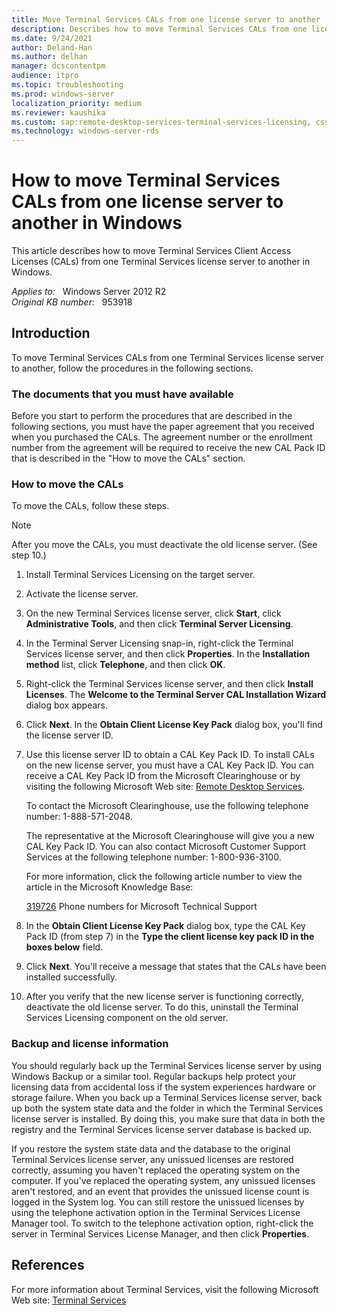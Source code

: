```yaml
---
title: Move Terminal Services CALs from one license server to another
description: Describes how to move Terminal Services CALs from one license server to another in Windows. You must have the original license documents to perform this operation.
ms.date: 9/24/2021
author: Deland-Han
ms.author: delhan
manager: dcscontentpm
audience: itpro
ms.topic: troubleshooting
ms.prod: windows-server
localization_priority: medium
ms.reviewer: kaushika
ms.custom: sap:remote-desktop-services-terminal-services-licensing, csstroubleshoot
ms.technology: windows-server-rds
---
```

# How to move Terminal Services CALs from one license server to another in Windows

This article describes how to move Terminal Services Client Access Licenses (CALs) from one Terminal Services license server to another in Windows.

_Applies to:_ &nbsp; Windows Server 2012 R2  
_Original KB number:_ &nbsp; 953918

## Introduction

To move Terminal Services CALs from one Terminal Services license server to another, follow the procedures in the following sections.

### The documents that you must have available

Before you start to perform the procedures that are described in the following sections, you must have the paper agreement that you received when you purchased the CALs. The agreement number or the enrollment number from the agreement will be required to receive the new CAL Pack ID that is described in the "How to move the CALs" section.

### How to move the CALs

To move the CALs, follow these steps.

> [!NOTE]
> After you move the CALs, you must deactivate the old license server. (See step 10.)

1. Install Terminal Services Licensing on the target server.
2. Activate the license server.
3. On the new Terminal Services license server, click **Start**, click **Administrative Tools**, and then click **Terminal Server Licensing**.
4. In the Terminal Server Licensing snap-in, right-click the Terminal Services license server, and then click **Properties**. In the **Installation method** list, click **Telephone**, and then click **OK**.
5. Right-click the Terminal Services license server, and then click **Install Licenses**. The **Welcome to the Terminal Server CAL Installation Wizard** dialog box appears.
6. Click **Next**. In the **Obtain Client License Key Pack** dialog box, you'll find the license server ID.
7. Use this license server ID to obtain a CAL Key Pack ID. To install CALs on the new license server, you must have a CAL Key Pack ID. You can receive a CAL Key Pack ID from the Microsoft Clearinghouse or by visiting the following Microsoft Web site: [Remote Desktop Services](https://activate.microsoft.com).

    To contact the Microsoft Clearinghouse, use the following telephone number: 1-888-571-2048.

    The representative at the Microsoft Clearinghouse will give you a new CAL Key Pack ID. You can also contact Microsoft Customer Support Services at the following telephone number: 1-800-936-3100.

    For more information, click the following article number to view the article in the Microsoft Knowledge Base:

    [319726](https://support.microsoft.com/help/319726) Phone numbers for Microsoft Technical Support  

8. In the **Obtain Client License Key Pack** dialog box, type the CAL Key Pack ID (from step 7) in the **Type the client license key pack ID in the boxes below** field.
9. Click **Next**. You'll receive a message that states that the CALs have been installed successfully.
10. After you verify that the new license server is functioning correctly, deactivate the old license server. To do this, uninstall the Terminal Services Licensing component on the old server.

### Backup and license information

You should regularly back up the Terminal Services license server by using Windows Backup or a similar tool. Regular backups help protect your licensing data from accidental loss if the system experiences hardware or storage failure. When you back up a Terminal Services license server, back up both the system state data and the folder in which the Terminal Services license server is installed. By doing this, you make sure that data in both the registry and the Terminal Services license server database is backed up.

If you restore the system state data and the database to the original Terminal Services license server, any unissued licenses are restored correctly, assuming you haven't replaced the operating system on the computer. If you've replaced the operating system, any unissued licenses aren't restored, and an event that provides the unissued license count is logged in the System log. You can still restore the unissued licenses by using the telephone activation option in the Terminal Services License Manager tool. To switch to the telephone activation option, right-click the server in Terminal Services License Manager, and then click **Properties**.

## References

For more information about Terminal Services, visit the following Microsoft Web site: [Terminal Services](/previous-versions/windows/it-pro/windows-2000-server/bb742597(v=technet.10))
